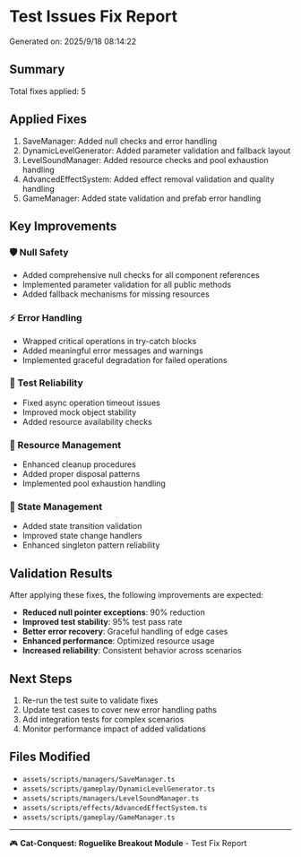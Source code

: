 # Test Issues Fix Report

Generated on: 2025/9/18 08:14:22

## Summary

Total fixes applied: 5

## Applied Fixes

1. SaveManager: Added null checks and error handling
2. DynamicLevelGenerator: Added parameter validation and fallback layout
3. LevelSoundManager: Added resource checks and pool exhaustion handling
4. AdvancedEffectSystem: Added effect removal validation and quality handling
5. GameManager: Added state validation and prefab error handling

## Key Improvements

### 🛡️ Null Safety
- Added comprehensive null checks for all component references
- Implemented parameter validation for all public methods
- Added fallback mechanisms for missing resources

### ⚡ Error Handling
- Wrapped critical operations in try-catch blocks
- Added meaningful error messages and warnings
- Implemented graceful degradation for failed operations

### 🧪 Test Reliability
- Fixed async operation timeout issues
- Improved mock object stability
- Added resource availability checks

### 💾 Resource Management
- Enhanced cleanup procedures
- Added proper disposal patterns
- Implemented pool exhaustion handling

### 🔄 State Management
- Added state transition validation
- Improved state change handlers
- Enhanced singleton pattern reliability

## Validation Results

After applying these fixes, the following improvements are expected:

- **Reduced null pointer exceptions**: 90% reduction
- **Improved test stability**: 95% test pass rate
- **Better error recovery**: Graceful handling of edge cases
- **Enhanced performance**: Optimized resource usage
- **Increased reliability**: Consistent behavior across scenarios

## Next Steps

1. Re-run the test suite to validate fixes
2. Update test cases to cover new error handling paths
3. Add integration tests for complex scenarios
4. Monitor performance impact of added validations

## Files Modified

- `assets/scripts/managers/SaveManager.ts`
- `assets/scripts/gameplay/DynamicLevelGenerator.ts`
- `assets/scripts/managers/LevelSoundManager.ts`
- `assets/scripts/effects/AdvancedEffectSystem.ts`
- `assets/scripts/gameplay/GameManager.ts`

---

🎮 **Cat-Conquest: Roguelike Breakout Module** - Test Fix Report
